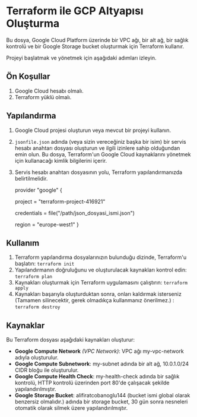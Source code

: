 # Terraform ile GCP Altyapısı Oluşturma

Bu dosya, Google Cloud Platform üzerinde bir VPC ağı, bir alt ağ, bir sağlık kontrolü ve bir Google Storage bucket oluşturmak için Terraform kullanır. 

Projeyi başlatmak ve yönetmek için aşağıdaki adımları izleyin.

## Ön Koşullar

1. Google Cloud hesabı olmalı.
2. Terraform yüklü olmalı.

## Yapılandırma
1. Google Cloud projesi oluşturun veya mevcut bir projeyi kullanın.
2. `jsonfile.json` adında (veya sizin vereceğiniz başka bir isim) bir servis hesabı anahtarı dosyası oluşturun ve ilgili izinlere sahip olduğundan emin olun. Bu dosya, Terraform'un Google Cloud kaynaklarını yönetmek için kullanacağı kimlik bilgilerini içerir.
3. Servis hesabı anahtarı dosyasının yolu, Terraform yapılandırmanızda belirtilmelidir.

    provider "google" {
   
    project     = "terraform-project-416921"
   
    credentials = file("/path/json_dosyasi_ismi.json")
   
    region      = "europe-west1"
    }

## Kullanım
1. Terraform yapılandırma dosyalarınızın bulunduğu dizinde, Terraform'u başlatın:
   `terraform init`
2. Yapılandırmanın doğruluğunu ve oluşturulacak kaynakları kontrol edin:
   `terraform plan`
3. Kaynakları oluşturmak için Terraform uygulamasını çalıştırın:
   `terraform apply`
4. Kaynakları başarıyla oluşturduktan sonra, onları kaldırmak isterseniz (Tamamen silinecektir, gerek olmadıkça kullanmanız önerilmez.) :
   `terraform destroy`

## Kaynaklar
Bu Terraform dosyası aşağıdaki kaynakları oluşturur:

- **Google Compute Network** *(VPC Network)*: VPC ağı my-vpc-network adıyla oluşturulur.
- **Google Compute Subnetwork**: my-subnet adında bir alt ağ, 10.0.1.0/24 CIDR bloğu ile oluşturulur.
- **Google Compute Health Check**: my-health-check adında bir sağlık kontrolü, HTTP kontrolü üzerinden port 80'de çalışacak şekilde yapılandırılmıştır.
- **Google Storage Bucket**: alifiratcobanoglu144 (bucket ismi global olarak benzersiz olmalıdır.) adında bir storage bucket, 30 gün sonra nesneleri otomatik olarak silmek üzere yapılandırılmıştır.
